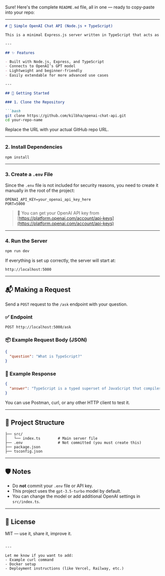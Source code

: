 Sure! Here's the complete `README.md` file, all in one — ready to copy-paste into your repo:

---

````markdown
# 🤖 Simple OpenAI Chat API (Node.js + TypeScript)

This is a minimal Express.js server written in TypeScript that acts as a wrapper for the OpenAI Chat API (`gpt-3.5-turbo`). You can make a POST request to the server and get AI-generated responses based on your input.

---

## ✨ Features

- Built with Node.js, Express, and TypeScript
- Connects to OpenAI’s GPT model
- Lightweight and beginner-friendly
- Easily extendable for more advanced use cases

---

## 🚀 Getting Started

### 1. Clone the Repository

```bash
git clone https://github.com/kilbha/openai-chat-api.git
cd your-repo-name
````

Replace the URL with your actual GitHub repo URL.

---

### 2. Install Dependencies

```bash
npm install
```

---

### 3. Create a `.env` File

Since the `.env` file is not included for security reasons, you need to create it manually in the root of the project:

```env
OPENAI_API_KEY=your_openai_api_key_here
PORT=5000
```

> 🔐 You can get your OpenAI API key from [https://platform.openai.com/account/api-keys](https://platform.openai.com/account/api-keys)

---

### 4. Run the Server

```bash
npm run dev
```

If everything is set up correctly, the server will start at:

```
http://localhost:5000
```

---

## 📬 Making a Request

Send a `POST` request to the `/ask` endpoint with your question.

### ✅ Endpoint

```
POST http://localhost:5000/ask
```

### 📦 Example Request Body (JSON)

```json
{
  "question": "What is TypeScript?"
}
```

### 💬 Example Response

```json
{
  "answer": "TypeScript is a typed superset of JavaScript that compiles to plain JavaScript."
}
```

You can use Postman, curl, or any other HTTP client to test it.

---

## 📁 Project Structure

```
├── src/
│   └── index.ts        # Main server file
├── .env                # Not committed (you must create this)
├── package.json
├── tsconfig.json
```

---

## 🛡️ Notes

* Do **not** commit your `.env` file or API key.
* This project uses the `gpt-3.5-turbo` model by default.
* You can change the model or add additional OpenAI settings in `src/index.ts`.

---

## 🧠 License

MIT — use it, share it, improve it.

```

---

Let me know if you want to add:
- Example curl command  
- Docker setup  
- Deployment instructions (like Vercel, Railway, etc.)
```

